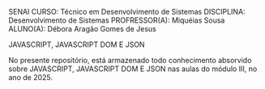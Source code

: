 SENAI
CURSO: Técnico em Desenvolvimento de Sistemas
DISCIPLINA: Desenvolvimento de Sistemas
PROFRESSOR(A): Miquéias Sousa
ALUNO(A): Débora Aragão Gomes de Jesus

JAVASCRIPT, JAVASCRIPT DOM E JSON

No presente repositório, está armazenado todo conhecimento absorvido sobre JAVASCRIPT, JAVASCRIPT DOM E JSON
nas aulas do módulo III, no ano de 2025.
